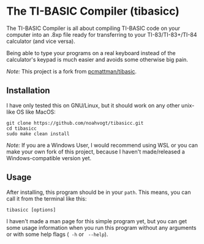 # The TI-BASIC Compiler (tibasicc)

The TI-BASIC Compiler is all about compiling TI-BASIC code on your computer into an .8xp file ready for transferring to your TI-83/TI-83+/TI-84 calculator (and vice versa).

Being able to type your programs on a real keyboard instead of the calculator's keypad is much easier and avoids some otherwise big pain.

*Note:* This project is a fork from [pcmattman/tibasic](https://sourceforge.net/projects/tibasic/).

## Installation

I have only tested this on GNU/Linux, but it should work on any other unix-like OS like MacOS:

    git clone https://github.com/noahvogt/tibasicc.git
    cd tibasicc
    sudo make clean install

*Note:* If you are a Windows User, I would recommend using WSL or you can make your own fork of this project, because I haven't made/released a Windows-compatible version yet.

## Usage
After installing, this program should be in your `path`. This means, you can call it from the terminal like this:

    tibasicc [options]

I haven't made a man page for this simple program yet, but you can get some usage information when you run this program without any arguments or with some help flags (` -h` or ` --help`).
